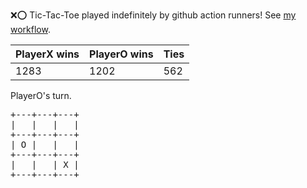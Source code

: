:x::o: Tic-Tac-Toe played indefinitely by github action runners! See [my workflow](.github/workflows/play.yaml).

|PlayerX wins|PlayerO wins|Ties|
|-|-|-|
|1283|1202|562|

PlayerO's turn.

<pre>
+---+---+---+
|   |   |   |
+---+---+---+
| O |   |   |
+---+---+---+
|   |   | X |
+---+---+---+
</pre>